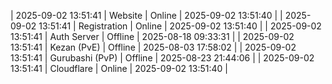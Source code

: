 | 2025-09-02 13:51:41 | Website | Online | 2025-09-02 13:51:40 |
| 2025-09-02 13:51:41 | Registration | Online | 2025-09-02 13:51:40 |
| 2025-09-02 13:51:41 | Auth Server | Offline | 2025-08-18 09:33:31 |
| 2025-09-02 13:51:41 | Kezan (PvE) | Offline | 2025-08-03 17:58:02 |
| 2025-09-02 13:51:41 | Gurubashi (PvP) | Offline | 2025-08-23 21:44:06 |
| 2025-09-02 13:51:41 | Cloudflare | Online | 2025-09-02 13:51:40 |
